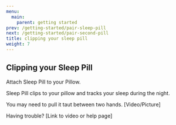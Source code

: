 ```yaml
---
menu:
  main:
    parent: getting started
prev: /getting-started/pair-sleep-pill
next: /getting-started/pair-second-pill
title: clipping your sleep pill
weight: 7
---
```


## Clipping your Sleep Pill


Attach Sleep Pill to your Pillow.


Sleep Pill clips to your pillow and tracks your sleep during the night. 
 

You may need to pull it taut between two hands.
[Video/Picture]


Having trouble? [Link to video or help page]

	
